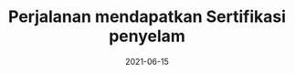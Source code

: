 ---
layout: post
title: "Perjalanan mendapatkan Sertifikasi penyelam"
description: ""
date: 2021-06-15
categories: 'diving'
inreview: false
tags: [diving, adventure, certification]
permalink: /diver
comments: true
share: true
hidden: true
---